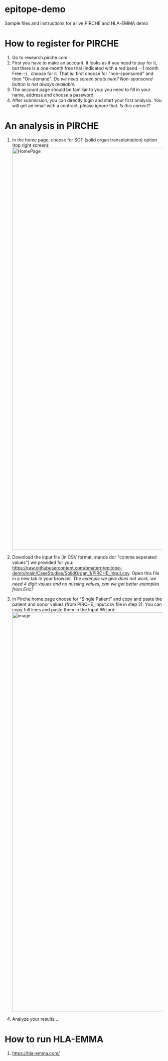 # epitope-demo
Sample files and instructions for a live PIRCHE and HLA-EMMA demo



# How to register for PIRCHE

1) Go to research.pirche.com
2) First you have to make an account. It looks as if you need to pay for it, but there is a one-month free trial (indicated with a red band --1 month Free--) , choose for it. That is: first choose for "non-sponsored" and then "On-demand". *Do we need screen shots here? Non-sponsored button is not always available.* 
3) The account page should be familiar to you: you need to fill in your name, address and choose a password. 
4) After submission, you can directly login and start your first analysis. You will get an email with a contract, please ignore that. *Is this correct?* 

# An analysis in PIRCHE 

1) In the home page, choose for SOT (solid organ transplantation) option (top right screen):<img width="1279" alt="HomePage" src="https://user-images.githubusercontent.com/18530731/159687485-8b1dc763-2744-4ce9-b76b-4abd29715d12.png">

2) Download the input file (in CSV format, stands dor "comma separated values") we provided for you: https://raw.githubusercontent.com/bmatern/epitope-demo/main/CaseStudies/SolidOrgan_1/PIRCHE_Input.csv. Open this file in a new tab in your browser. *The example we give does not work, we need 4 digit values and no missing values, can we get better examples from Eric?* 
4) In Pirche home page choose for "Single Patient" and copy and paste the patient and donor values (from PIRCHE_Input.csv file in step 2). You can copy full lines and paste them in the Input Wizard: <img width="1271" alt="image" src="https://user-images.githubusercontent.com/18530731/159691608-0046f9d6-4e14-43bc-9499-753007b5750c.png">
 
5) Analyze your results.... 



# How to run HLA-EMMA

1) https://hla-emma.com/
